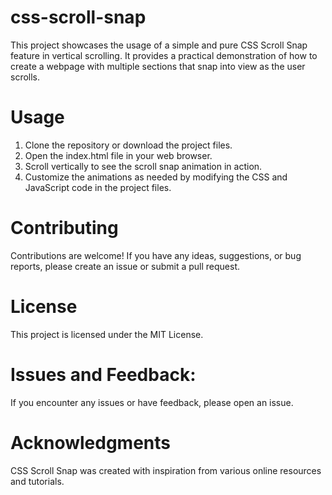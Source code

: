 # css-scroll-snap
This project showcases the usage of a simple and pure CSS Scroll Snap feature in vertical scrolling. It provides a practical demonstration of how to create a webpage with multiple sections that snap into view as the user scrolls.

# Usage
1. Clone the repository or download the project files.
2. Open the index.html file in your web browser.
3. Scroll vertically to see the scroll snap animation in action.
4. Customize the animations as needed by modifying the CSS and JavaScript code in the project files.

# Contributing
Contributions are welcome! If you have any ideas, suggestions, or bug reports, please create an issue or submit a pull request.

# License
This project is licensed under the MIT License.

# Issues and Feedback:
If you encounter any issues or have feedback, please open an issue.

# Acknowledgments
CSS Scroll Snap was created with inspiration from various online resources and tutorials.
